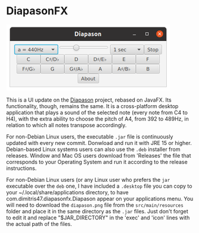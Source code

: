 # DiapasonFX

![screenshot](/screenshots/diap_sshot.png)

This is a UI update on the <a href="https://www.github.com/dimitris47/diapason">Diapason</a> project, rebased on JavaFX. Its functionality, though, remains the same. It is a cross-platform desktop application that plays a sound of the selected note (every note from C4 to H4), with the extra ability to choose the pitch of A4, from 392 to 489Hz, in relation to which all notes transpose accordingly.

For non-Debian Linux users, the executable <code>.jar</code> file is continuously updated with every new commit. Donwload and run it with JRE 15 or higher. Debian-based Linux systems users can also use the <code>.deb</code> installer from releases.
Window and Mac OS users download from 'Releases' the file that corresponds to your Operating System and run it according to the release instructions.

For non-Debian Linux users (or any Linux user who prefers the <code>jar</code> executable over the <code>deb</code> one, I have included a <code>.desktop</code> file you can copy to your ~/.local/share/applications directory, to have com.dimitris47.diapasonfx.Diapason appear on your applications menu. You will need to download the <code>diapason.png</code> file from the <code>src/main/resources</code> folder and place it in the same directory as the <code>.jar</code> files. Just don't forget to edit it and replace "$JAR_DIRECTORY" in the 'exec' and 'icon' lines with the actual path of the files.
